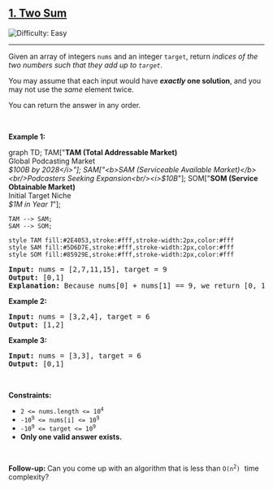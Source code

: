 <h2><a href="https://leetcode.com/problems/two-sum">1. Two Sum</a></h2>
<img src='https://img.shields.io/badge/Difficulty-Easy-brightgreen' alt='Difficulty: Easy' /><hr>
<p>Given an array of integers <code>nums</code>&nbsp;and an integer <code>target</code>, return <em>indices of the two numbers such that they add up to <code>target</code></em>.</p>

<p>You may assume that each input would have <strong><em>exactly</em> one solution</strong>, and you may not use the <em>same</em> element twice.</p>
<p>You can return the answer in any order.</p>

<p>&nbsp;</p>

<p><strong class="example">Example 1:</strong></p>


graph TD;
    TAM["<b>TAM (Total Addressable Market)</b><br/>Global Podcasting Market<br/><i>$100B by 2028</i>"];
    SAM["<b>SAM (Serviceable Available Market)</b><br/>Podcasters Seeking Expansion<br/><i>$10B</i>"];
    SOM["<b>SOM (Service Obtainable Market)</b><br/>Initial Target Niche<br/><i>$1M in Year 1</i>"];

    TAM --> SAM;
    SAM --> SOM;

    style TAM fill:#2E4053,stroke:#fff,stroke-width:2px,color:#fff
    style SAM fill:#5D6D7E,stroke:#fff,stroke-width:2px,color:#fff
    style SOM fill:#85929E,stroke:#fff,stroke-width:2px,color:#fff







<pre>
<strong>Input:</strong> nums = [2,7,11,15], target = 9
<strong>Output:</strong> [0,1]
<strong>Explanation:</strong> Because nums[0] + nums[1] == 9, we return [0, 1].
</pre>

<p><strong class="example">Example 2:</strong></p>

<pre>
<strong>Input:</strong> nums = [3,2,4], target = 6
<strong>Output:</strong> [1,2]
</pre>

<p><strong class="example">Example 3:</strong></p>

<pre>
<strong>Input:</strong> nums = [3,3], target = 6
<strong>Output:</strong> [0,1]
</pre>

<p>&nbsp;</p>
<p><strong>Constraints:</strong></p>

<ul>
	<li><code>2 &lt;= nums.length &lt;= 10<sup>4</sup></code></li>
	<li><code>-10<sup>9</sup> &lt;= nums[i] &lt;= 10<sup>9</sup></code></li>
	<li><code>-10<sup>9</sup> &lt;= target &lt;= 10<sup>9</sup></code></li>
	<li><strong>Only one valid answer exists.</strong></li>
</ul>

<p>&nbsp;</p>
<strong>Follow-up:&nbsp;</strong>Can you come up with an algorithm that is less than <code>O(n<sup>2</sup>)</code><font face="monospace">&nbsp;</font>time complexity?

